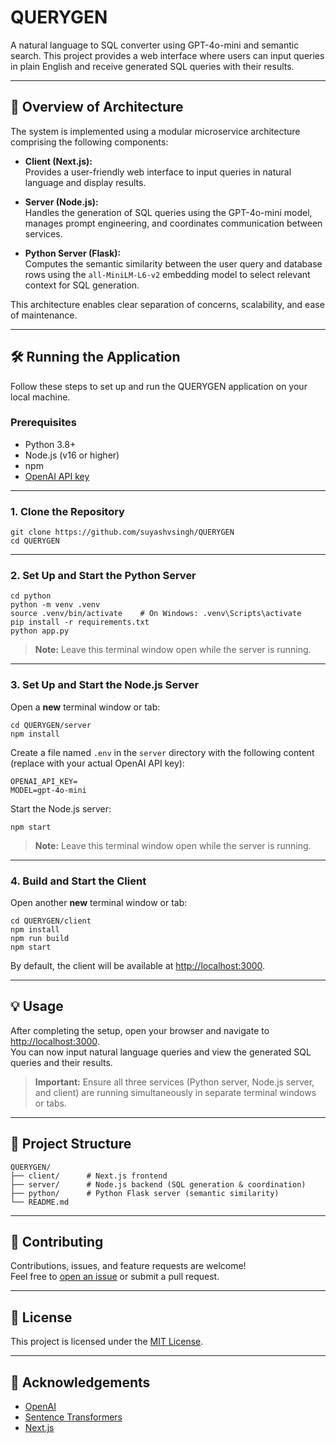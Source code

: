 # QUERYGEN

A natural language to SQL converter using GPT-4o-mini and semantic search. This project provides a web interface where users can input queries in plain English and receive generated SQL queries with their results.

---

## 🚀 Overview of Architecture

The system is implemented using a modular microservice architecture comprising the following components:

- **Client (Next.js):**  
  Provides a user-friendly web interface to input queries in natural language and display results.

- **Server (Node.js):**  
  Handles the generation of SQL queries using the GPT-4o-mini model, manages prompt engineering, and coordinates communication between services.

- **Python Server (Flask):**  
  Computes the semantic similarity between the user query and database rows using the `all-MiniLM-L6-v2` embedding model to select relevant context for SQL generation.

This architecture enables clear separation of concerns, scalability, and ease of maintenance.

---

## 🛠️ Running the Application

Follow these steps to set up and run the QUERYGEN application on your local machine.

### **Prerequisites**

- Python 3.8+
- Node.js (v16 or higher)
- npm
- [OpenAI API key](https://platform.openai.com/account/api-keys)

---

### **1. Clone the Repository**

```
git clone https://github.com/suyashvsingh/QUERYGEN
cd QUERYGEN
```

---

### **2. Set Up and Start the Python Server**

```
cd python
python -m venv .venv
source .venv/bin/activate    # On Windows: .venv\Scripts\activate
pip install -r requirements.txt
python app.py
```
> **Note:** Leave this terminal window open while the server is running.

---

### **3. Set Up and Start the Node.js Server**

Open a **new** terminal window or tab:

```
cd QUERYGEN/server
npm install
```

Create a file named `.env` in the `server` directory with the following content (replace with your actual OpenAI API key):

```
OPENAI_API_KEY=
MODEL=gpt-4o-mini
```

Start the Node.js server:

```
npm start
```
> **Note:** Leave this terminal window open while the server is running.

---

### **4. Build and Start the Client**

Open another **new** terminal window or tab:

```
cd QUERYGEN/client
npm install
npm run build
npm start
```

By default, the client will be available at [http://localhost:3000](http://localhost:3000).

---

## 💡 Usage

After completing the setup, open your browser and navigate to [http://localhost:3000](http://localhost:3000).  
You can now input natural language queries and view the generated SQL queries and their results.

> **Important:** Ensure all three services (Python server, Node.js server, and client) are running simultaneously in separate terminal windows or tabs.

---

## 📁 Project Structure

```
QUERYGEN/
├── client/      # Next.js frontend
├── server/      # Node.js backend (SQL generation & coordination)
├── python/      # Python Flask server (semantic similarity)
└── README.md
```

---

## 🤝 Contributing

Contributions, issues, and feature requests are welcome!  
Feel free to [open an issue](https://github.com/suyashvsingh/QUERYGEN/issues) or submit a pull request.

---

## 📄 License

This project is licensed under the [MIT License](LICENSE).

---

## 🙏 Acknowledgements

- [OpenAI](https://openai.com/)
- [Sentence Transformers](https://www.sbert.net/)
- [Next.js](https://nextjs.org/)
